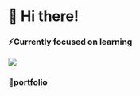# 👋 Hi there!

### ⚡Currently focused on learning

  [![](https://skillicons.dev/icons?i=aws,spring,nestjs&theme=dark)](https://skillicons.dev)

### 🚀[portfolio](https://nrobledosagredo.github.io/portfolio)
